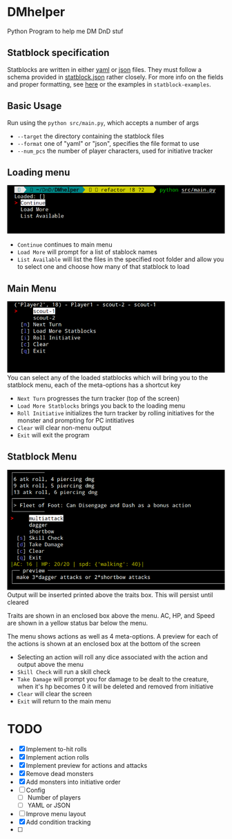 # DMhelper
Python Program to help me DM DnD stuf

## Statblock specification
Statblocks are written in either [yaml](https://yaml.org/) or [json](https://www.json.org/json-en.html) files.
They must follow a schema provided in [statblock.json](statblock.json) rather closely. For more info on the fields
and proper formatting, see [here](docs/schema.md) or the examples in `statblock-examples`.

## Basic Usage
Run using the `python src/main.py`, which accepts a number of args
- `--target` the directory containing the statblock files
- `--format` one of "yaml" or "json", specifies the file format to use
- `--num_pcs` the number of player characters, used for initiative tracker

## Loading menu
![loading menu image](docs/loading-menu.png)
- `Continue` continues to main menu
- `Load More` will prompt for a list of stablock names
- `List Available` will list the files in the specified root folder and allow you to select one and choose how many of that statblock to load

## Main Menu
![main menu image](docs/main-menu.png)
You can select any of the loaded statblocks which will bring you to the statblock menu,
each of the meta-options has a shortcut key
- `Next Turn` progresses the turn tracker (top of the screen)
- `Load More Statblocks` brings you back to the loading menu
- `Roll Initiative` initializes the turn tracker by rolling initiatives for the monster and prompting for PC intitiatives
- `Clear` will clear non-menu output
- `Exit` will exit the program


## Statblock Menu
![statblock menu](docs/statblock-menu.png)
Output will be inserted printed above the traits box. This will persist until cleared

Traits are shown in an enclosed box above the menu. AC, HP, and Speed are shown in a yellow status bar below the menu.

The menu shows actions as well as 4 meta-options. A preview for each of the actions is shown at an enclosed box at the bottom of the screen
- Selecting an action will roll any dice associated with the action and output above the menu
- `Skill Check` will run a skill check
- `Take Damage` will prompt you for damage to be dealt to the creature, when it's hp becomes 0 it will be deleted and removed from initiative
- `Clear` will clear the screen
- `Exit` will return to the main menu

# TODO
- [x] Implement to-hit rolls
- [x] Implement action rolls
- [x] Implement preview for actions and attacks
- [x] Remove dead monsters
- [x] Add monsters into initiative order
- [ ] Config
  - [ ] Number of players
  - [ ] YAML or JSON
- [ ] Improve menu layout
- [x] Add condition tracking
- [ ] 
